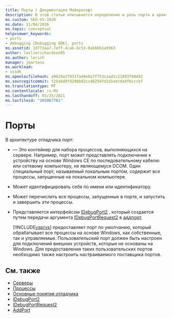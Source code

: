 ```yaml
---
title: Порты | Документация Майкрософт
description: В этой статье описывается определение и роль порта в архитектуре отладчика в Visual Studio.
ms.custom: SEO-VS-2020
ms.date: 11/04/2016
ms.topic: conceptual
helpviewer_keywords:
- ports
- debugging [Debugging SDK], ports
ms.assetid: 1d7f3aa7-7eff-4cab-bc53-0a566b1a9363
author: leslierichardson95
ms.author: lerich
manager: jmartens
ms.workload:
- vssdk
ms.openlocfilehash: a9629a27931fad9e0a7f753caad1c21893700d42
ms.sourcegitcommit: f2916d8fd296b92cc402597d1d1eecda4f6cccbf
ms.translationtype: MT
ms.contentlocale: ru-RU
ms.lasthandoff: 03/25/2021
ms.locfileid: "105067781"
---
```

# <a name="ports"></a>Порты
В архитектуре отладчика *порт*:

- — Это контейнер для набора процессов, выполняющихся на сервере. Например, порт может представлять подключение к устройству на основе Windows CE по последовательному кабелю или сетевому компьютеру, не являющемуся DCOM. Один специальный порт, называемый локальным портом, содержит все процессы, запущенные на локальном компьютере.

- Может идентифицировать себя по имени или идентификатору.

- Может перечислить все процессы, запущенные в порте, и запустить и завершить эти процессы.

- Представляется интерфейсом [IDebugPort2](../../extensibility/debugger/reference/idebugport2.md) , который создается путем передачи аргумента [IDebugPortRequest2](../../extensibility/debugger/reference/idebugportrequest2.md) в [аддпорт](../../extensibility/debugger/reference/idebugportsupplier2-addport.md).

  [!INCLUDE[vsprvs](../../code-quality/includes/vsprvs_md.md)] предоставляет порт по умолчанию, который обрабатывает все процессы на основе Windows, как собственные, так и управляемые. Пользовательский порт должен быть настроен для подключений внешних устройств, которые не основаны на Windows. Для предоставления таких пользовательских портов необходимо также настроить настраиваемого поставщика портов.

## <a name="see-also"></a>См. также
- [Серверы](../../extensibility/debugger/servers-visual-studio-sdk.md)
- [Процессы](../../extensibility/debugger/processes.md)
- [Основные понятия отладчика](../../extensibility/debugger/debugger-concepts.md)
- [IDebugPort2](../../extensibility/debugger/reference/idebugport2.md)
- [IDebugPortRequest2](../../extensibility/debugger/reference/idebugportrequest2.md)
- [AddPort](../../extensibility/debugger/reference/idebugportsupplier2-addport.md)
